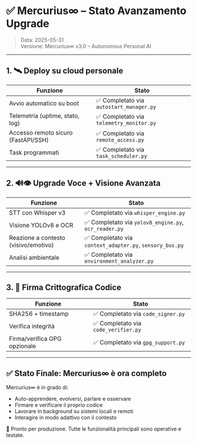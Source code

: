 # ✅ Mercurius∞ – Stato Avanzamento Upgrade

> Data: 2025-05-31  
> Versione: Mercurius∞ v3.0 – Autonomous Personal AI

---

## 1. 🛰️ Deploy su cloud personale

| Funzione                              | Stato |
|---------------------------------------|--------|
| Avvio automatico su boot              | ✅ Completato via `autostart_manager.py` |
| Telemetria (uptime, stato, log)       | ✅ Completato via `telemetry_monitor.py` |
| Accesso remoto sicuro (FastAPI/SSH)   | ✅ Completato via `remote_access.py` |
| Task programmati                      | ✅ Completato via `task_scheduler.py` |

---

## 2. 🔊👁️ Upgrade Voce + Visione Avanzata

| Funzione                              | Stato |
|---------------------------------------|--------|
| STT con Whisper v3                    | ✅ Completato via `whisper_engine.py` |
| Visione YOLOv8 e OCR                  | ✅ Completato via `yolov8_engine.py`, `ocr_reader.py` |
| Reazione a contesto (visivo/emotivo) | ✅ Completato via `context_adapter.py`, `sensory_bus.py` |
| Analisi ambientale                    | ✅ Completato via `environment_analyzer.py` |

---

## 3. 🔐 Firma Crittografica Codice

| Funzione                              | Stato |
|---------------------------------------|--------|
| SHA256 + timestamp                    | ✅ Completato via `code_signer.py` |
| Verifica integrità                    | ✅ Completato via `code_verifier.py` |
| Firma/verifica GPG opzionale          | ✅ Completato via `gpg_support.py` |

---

## ✅ Stato Finale: Mercurius∞ è ora completo

Mercurius∞ è in grado di:
- Auto-apprendere, evolversi, parlare e osservare
- Firmare e verificare il proprio codice
- Lavorare in background su sistemi locali e remoti
- Interagire in modo adattivo con il contesto

🧠 Pronto per produzione. Tutte le funzionalità principali sono operative e testate.

